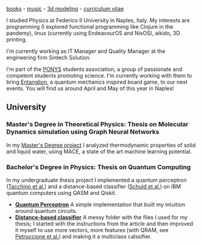 [books](https://lore.livellosegreto.it/user/soffice) -
[music](https://www.last.fm/user/inshilon) -
[3d modeling](https://thangs.com/designer/soffice) -
[curriculum vitae](https://codeberg.org/soft/curriculum-vitae/raw/branch/main/CV-Mariano-Mollo-eng.pdf)

I studied Physics at Federico II University in Naples, Italy.
My interests are programming (I explored functional programming like Clojure in the pandemy), linux (currently using EndeavourOS and NixOS), aikido, 3D printing.

I'm currently working as IT Manager and Quality Manager at the engineering firm Sintech Solution.

I'm part of the [PONYS](http://www.ponys.unina.it/) students association,
a group of passionate and competent students promoting science.
I'm currently working with them to bring [Entanglion](https://entanglion.github.io/),
a quantum mechanics inspired board game, to our next events.
You will find us around April and May of this year in Naples!

## University

### Master's Degree in Theoretical Physics: Thesis on Molecular Dynamics simulation using Graph Neural Networks

In my [Master's Degree project](https://github.com/visika/tesi-magistrale)
I analyzed thermodynamic properties of solid and liquid water,
using MACE, a state of the art machine learning potential.

### Bachelor's Degree in Physics: Thesis on Quantum Computing

In my undergraduate thesis project
I implemented a quantum perceptron ([Tacchino et al.](https://arxiv.org/pdf/1811.02266.pdf))
and a distance-based classifier ([Schuld et al.](https://arxiv.org/pdf/1703.10793.pdf))
on IBM quantum computers using QASM and Qiskit.

- **[Quantum Perceptron](https://github.com/visika/quantum-perceptron)** A simple implementation that built my intuition around quantum circuits.
- **[Distance-based classifier](https://github.com/visika/Tesi)** A messy folder with the files I used for my thesis;
  I started with the instructions from the article and then improved it myself to use more vectors,
  more features (with QRAM, see [Petruccione et al.](https://arxiv.org/abs/1901.02362)) and making it a multiclass calssifier.

<!--
**visika/visika** is a ✨ _special_ ✨ repository because its `README.md` (this file) appears on your GitHub profile.

Here are some ideas to get you started:

- 🔭 I’m currently working on ...
- 🌱 I’m currently learning ...
- 👯 I’m looking to collaborate on ...
- 🤔 I’m looking for help with ...
- 💬 Ask me about ...
- 📫 How to reach me: ...
- 😄 Pronouns: ...
- ⚡ Fun fact: ...
-->
